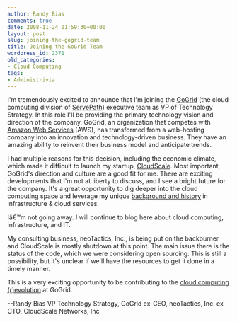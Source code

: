 ```yaml
---
author: Randy Bias
comments: true
date: 2008-11-24 01:59:30+00:00
layout: post
slug: joining-the-gogrid-team
title: Joining the GoGrid Team
wordpress_id: 2371
old_categories:
- Cloud Computing
tags:
- Administrivia
---
```


I'm tremendously excited to announce that I'm joining the [GoGrid](http://www.gogrid.com) (the cloud computing division of [ServePath](http://www.servepath.com)) executive team as VP of Technology Strategy.  In this role I'll be providing the primary technology vision and direction of the company.  GoGrid, an organization that competes with [Amazon Web Services](http://www.amazonaws.com) (AWS), has transformed from a web-hosting company into an innovation and technology-driven business. They have an amazing ability to reinvent their business model and anticipate trends.

I had multiple reasons for this decision, including the economic climate, which made it difficult to launch my startup, [CloudScale](http://neotactics.com/cloudscale).  Most important, GoGrid's direction and culture are a good fit for me. There are exciting developments that I'm not at liberty to discuss, and I see a bright future for the company.  It's a great opportunity to dig deeper into the cloud computing space and leverage my unique [background and history](http://neotactics.com/about/randy-bias/) in infrastructure & cloud services.

Iâ€™m not going away. I will continue to blog here about cloud computing, infrastructure, and IT.

My consulting business, neoTactics, Inc., is being put on the backburner and CloudScale is  mostly shutdown at this point.  The main issue there is the status of the code, which we were considering open sourcing.  This is still a possibility, but it's unclear if we'll have the resources to get it done in a timely manner.

This is a very exciting opportunity to be contributing to the [cloud computing (r)evolution](http://neotactics.com/blog/technology/cloud-evolution-or-revolution/) at GoGrid.


--Randy Bias
  VP Technology Strategy, GoGrid
  ex-CEO, neoTactics, Inc.
  ex-CTO, CloudScale Networks, Inc
